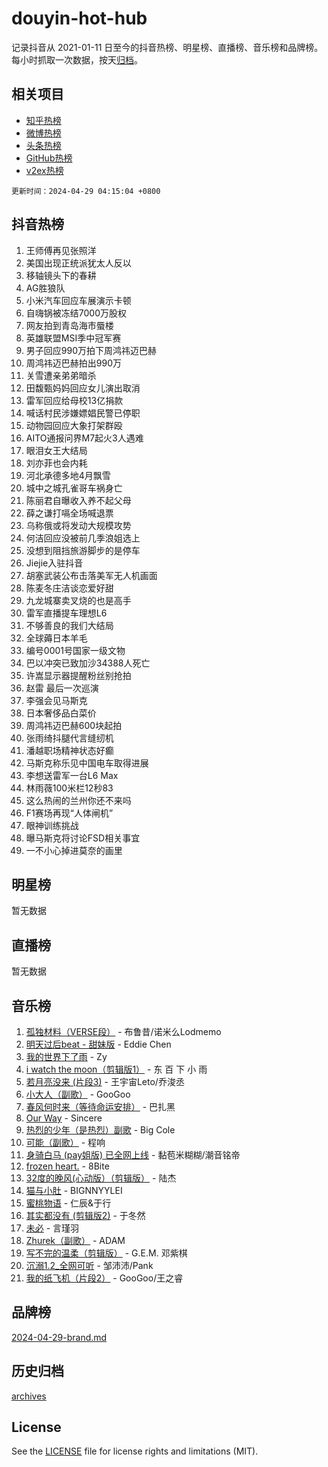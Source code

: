 # douyin-hot-hub

记录抖音从 2021-01-11 日至今的抖音热榜、明星榜、直播榜、音乐榜和品牌榜。每小时抓取一次数据，按天[归档](archives)。

## 相关项目

- [知乎热榜](https://github.com/lonnyzhang423/zhihu-hot-hub)
- [微博热榜](https://github.com/lonnyzhang423/weibo-hot-hub)
- [头条热榜](https://github.com/lonnyzhang423/toutiao-hot-hub)
- [GitHub热榜](https://github.com/lonnyzhang423/github-hot-hub)
- [v2ex热榜](https://github.com/lonnyzhang423/v2ex-hot-hub)


`更新时间：2024-04-29 04:15:04 +0800`

## 抖音热榜

1. 王师傅再见张照洋
1. 美国出现正统派犹太人反以
1. 移轴镜头下的春耕
1. AG胜狼队
1. 小米汽车回应车展演示卡顿
1. 自嗨锅被冻结7000万股权
1. 网友拍到青岛海市蜃楼
1. 英雄联盟MSI季中冠军赛
1. 男子回应990万拍下周鸿祎迈巴赫
1. 周鸿祎迈巴赫拍出990万
1. 关雪遭亲弟弟暗杀
1. 田馥甄妈妈回应女儿演出取消
1. 雷军回应给母校13亿捐款
1. 喊话村民涉嫌嫖娼民警已停职
1. 动物园回应大象打架群殴
1. AITO通报问界M7起火3人遇难
1. 眼泪女王大结局
1. 刘亦菲也会内耗
1. 河北承德多地4月飘雪
1. 城中之城孔雀哥车祸身亡
1. 陈丽君自曝收入养不起父母
1. 薛之谦打嗝全场喊退票
1. 乌称俄或将发动大规模攻势
1. 何洁回应没被前几季浪姐选上
1. 没想到阻挡旅游脚步的是停车
1. Jiejie入驻抖音
1. 胡塞武装公布击落美军无人机画面
1. 陈麦冬庄洁谈恋爱好甜
1. 九龙城寨卖叉烧的也是高手
1. 雷军直播提车理想L6
1. 不够善良的我们大结局
1. 全球薅日本羊毛
1. 编号0001号国家一级文物
1. 巴以冲突已致加沙34388人死亡
1. 许嵩显示器提醒粉丝别抢拍
1. 赵雷 最后一次巡演
1. 李强会见马斯克
1. 日本奢侈品白菜价
1. 周鸿祎迈巴赫600块起拍
1. 张雨绮抖腿代言缝纫机
1. 潘越职场精神状态好癫
1. 马斯克称乐见中国电车取得进展
1. 李想送雷军一台L6 Max
1. 林雨薇100米栏12秒83
1. 这么热闹的兰州你还不来吗
1. F1赛场再现“人体闸机”
1. 眼神训练挑战
1. 曝马斯克将讨论FSD相关事宜
1. 一不小心掉进莫奈的画里

## 明星榜

暂无数据

## 直播榜

暂无数据

## 音乐榜

1. [孤独材料（VERSE段）](https://sf5-hl-cdn-tos.douyinstatic.com/obj/tos-cn-ve-2774/ocX7glDNHYlwFeYrGQfBZoThtvPWy8tCCEBGKQ) - 布鲁昔/诺米么Lodmemo
1. [明天过后beat - 甜妹版](https://sf3-cdn-tos.douyinstatic.com/obj/tos-cn-ve-2774/osMLYeeoMm04CZyaI91XUDF8OzLRLgePKALGHI) - Eddie Chen
1. [我的世界下了雨](https://sf3-cdn-tos.douyinstatic.com/obj/tos-cn-ve-2774/o85sBiwXIByH9bWIMAEEOoiQ1o1m9Afn15BspE) - Zy
1. [i watch the moon（剪辑版1）](https://sf5-hl-cdn-tos.douyinstatic.com/obj/tos-cn-ve-2774/o0I9mSChzHZANMJIEBfkCQzzg6N5WAcVtqft9P) - 东 百 下 小 雨
1. [若月亮没来 (片段3)](https://sf3-cdn-tos.douyinstatic.com/obj/tos-cn-ve-2774/okfyEUsGW1B1ovJi5JiN9IjvAT2lMwA054GoEB) - 王宇宙Leto/乔浚丞
1. [小大人（副歌）](https://sf27-cdn-tos.douyinstatic.com/obj/tos-cn-ve-2774/oIhaDwehWhLFsVIG7QIICLLazDNGJAGg5geeb4) - GooGoo
1. [春风何时来（等待命运安排）](https://sf5-hl-cdn-tos.douyinstatic.com/obj/tos-cn-ve-2774/oICBNbD3gelMfB4WgiD1KI2jQtXZE2FgHLwtsl) - 巴扎黑
1. [Our Way](https://sf5-hl-cdn-tos.douyinstatic.com/obj/tos-cn-ve-2774/o8tPEkQgQNCe0DPeFwZzYrbqLlnzBBrYidWkEZ) - Sincere
1. [热烈的少年（是热烈）副歌](https://sf5-hl-cdn-tos.douyinstatic.com/obj/tos-cn-ve-2774/owVNI0CLDAUMtSz6TEYvfFBFL4UDFFhLfgK8fa) - Big Cole
1. [可能（副歌）](https://sf5-hl-cdn-tos.douyinstatic.com/obj/tos-cn-ve-2774/cde1731888894259b333569393c2fb51) - 程响
1. [身骑白马 (pay姐版) 已全网上线](https://sf5-hl-cdn-tos.douyinstatic.com/obj/tos-cn-ve-2774/oQLO5ZgLsFkaDhdIIveF2zUCgfweY0gWaH4AQG) - 黏苞米糊糊/潮音铭帝
1. [frozen heart.](https://sf3-cdn-tos.douyinstatic.com/obj/tos-cn-ve-2774/oIIWJfyjIACZA9zQMtnJ6hQQhFC4vhCupoRBsO) - 8Bite
1. [32度的晚风(心动版）（剪辑版）](https://sf6-cdn-tos.douyinstatic.com/obj/tos-cn-ve-2774/owNyabsyWdzUulxhoJfK8IBXgp0UMQAHpvGh2B) - 陆杰
1. [猫与小肚](https://sf5-hl-cdn-tos.douyinstatic.com/obj/tos-cn-ve-2774/osZeoClMECgK8DYl6VebABgbchEtPYQjZEnRtd) - BIGNNYYLEI
1. [蜜桃物语](https://sf5-hl-cdn-tos.douyinstatic.com/obj/tos-cn-ve-2774/oIhOSCZtIACtYU4XQkngiW9kCBfVD1Fz9IYeqL) - 仁辰&于行
1. [其实都没有 (剪辑版2)](https://sf5-hl-cdn-tos.douyinstatic.com/obj/tos-cn-ve-2774/oEBNQenHZtBhxYjGgUDQk0BCHTigQafgFlbQ7k) - 于冬然
1. [未必](https://sf3-cdn-tos.douyinstatic.com/obj/tos-cn-ve-2774/ogntQMFnKQDZUgTCYuJgfLEtleYZZFxBQqhhFB) - 言瑾羽
1. [Zhurek（副歌）](https://sf5-hl-cdn-tos.douyinstatic.com/obj/tos-cn-ve-2774/ooQm8FBZQDlf0btEYgVpCcSCQfrdJGBEKZYBGS) - ADAM
1. [写不完的温柔（剪辑版）](https://sf5-hl-cdn-tos.douyinstatic.com/obj/tos-cn-ve-2774/oYBzzZQJ233GfwkemJJffAIWgeIYrjZfWhHTcG) - G.E.M. 邓紫棋
1. [沉溺1.2_全网可听](https://sf5-hl-cdn-tos.douyinstatic.com/obj/tos-cn-ve-2774/ok2QoiBqsWAX9McZmWiI9gAB0EzwD4Xj6yfmtH) - 邹沛沛/Pank
1. [我的纸飞机（片段2）](https://sf5-hl-cdn-tos.douyinstatic.com/obj/tos-cn-ve-2774/oM2ZrKcg2CD5AeRB2gkeXOFB1IxAGJdZPazYHf) - GooGoo/王之睿

## 品牌榜

[2024-04-29-brand.md](archives/2024-04-29-brand.md)

## 历史归档

[archives](archives)

## License

See the [LICENSE](LICENSE) file for license rights and limitations (MIT).
